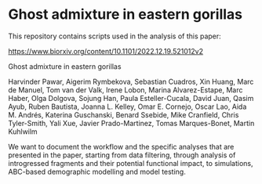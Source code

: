 # Ghost admixture in eastern gorillas

This repository contains scripts used in the analysis of this paper:

https://www.biorxiv.org/content/10.1101/2022.12.19.521012v2

Ghost admixture in eastern gorillas

Harvinder Pawar, Aigerim Rymbekova,  Sebastian Cuadros,  Xin Huang,  Marc de Manuel,  Tom van der Valk, Irene Lobon,  Marina Alvarez-Estape,  Marc Haber,  Olga Dolgova,  Sojung Han,  Paula Esteller-Cucala,  David Juan, Qasim Ayub, Ruben Bautista, Joanna L. Kelley, Omar E. Cornejo,  Oscar Lao,  Aida M. Andrés,  Katerina Guschanski, Benard Ssebide, Mike Cranfield,  Chris Tyler-Smith,  Yali Xue,  Javier Prado-Martinez,  Tomas Marques-Bonet,  Martin Kuhlwilm

We want to document the workflow and the specific analyses that are presented in the paper, starting from data filtering, through analysis of introgressed fragments and their potential functional impact, to simulations, ABC-based demographic modelling and model testing.
